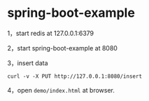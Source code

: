 # spring-boot-example

1，start redis at 127.0.0.1:6379

2，start spring-boot-example at 8080

3，insert data 
```shell
curl -v -X PUT http://127.0.0.1:8080/insert
```

4，open `demo/index.html` at browser.